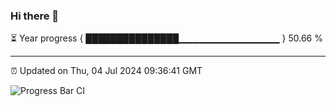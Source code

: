 ### Hi there 👋

⏳ Year progress { ███████████████▁▁▁▁▁▁▁▁▁▁▁▁▁▁▁ } 50.66 %

---

⏰ Updated on Thu, 04 Jul 2024 09:36:41 GMT

![Progress Bar CI](https://github.com/IshwaranRudhara/GIT-ACTION/workflows/Progress%20Bar%20CI/badge.svg)
